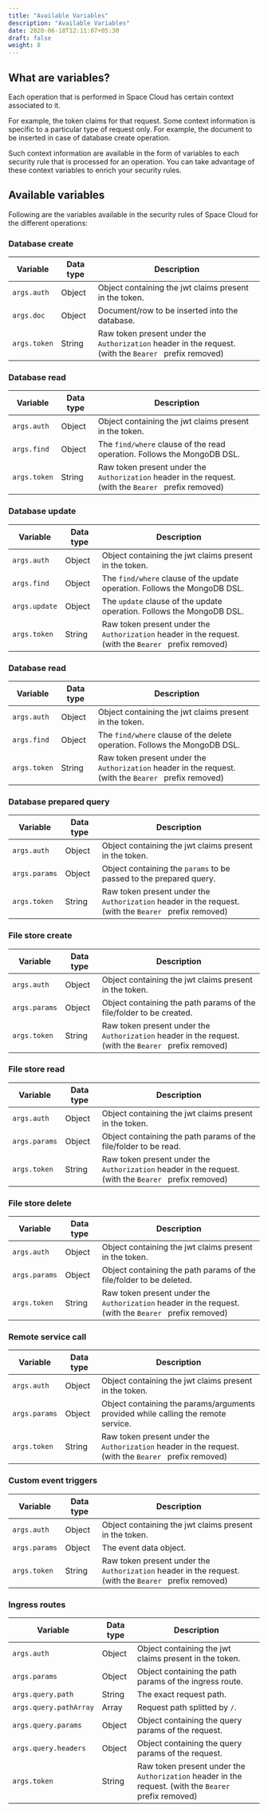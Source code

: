 ```yaml
---
title: "Available Variables"
description: "Available Variables"
date: 2020-06-18T12:11:07+05:30
draft: false
weight: 8
---
```



## What are variables?

Each operation that is performed in Space Cloud has certain context associated to it. 

For example, the token claims for that request. Some context information is specific to a particular type of request only. For example, the document to be inserted in case of database create operation. 

Such context information are available in the form of variables to each security rule that is processed for an operation. You can take advantage of these context variables to enrich your security rules. 

## Available variables

Following are the variables available in the security rules of Space Cloud for the different operations:

### Database create

| Variable     | Data type | Description                                                                                            |
|--------------|-----------|--------------------------------------------------------------------------------------------------------|
| `args.auth`  | Object    | Object containing the jwt claims present in the token.                                                 |
| `args.doc`   | Object    | Document/row to be inserted into the database.                                                         |
| `args.token` | String    | Raw token present under the `Authorization` header in the request. (with the `Bearer ` prefix removed) |

### Database read

| Variable     | Data type | Description                                                                                            |
|--------------|-----------|--------------------------------------------------------------------------------------------------------|
| `args.auth`  | Object    | Object containing the jwt claims present in the token.                                                 |
| `args.find`  | Object    | The `find/where` clause of the read operation. Follows the MongoDB DSL.                                |
| `args.token` | String    | Raw token present under the `Authorization` header in the request. (with the `Bearer ` prefix removed) |

### Database update

| Variable      | Data type | Description                                                                                            |
|---------------|-----------|--------------------------------------------------------------------------------------------------------|
| `args.auth`   | Object    | Object containing the jwt claims present in the token.                                                 |
| `args.find`   | Object    | The `find/where` clause of the update operation. Follows the MongoDB DSL.                              |
| `args.update` | Object    | The `update` clause of the update operation. Follows the MongoDB DSL.                                  |
| `args.token`  | String    | Raw token present under the `Authorization` header in the request. (with the `Bearer ` prefix removed) |

### Database read

| Variable     | Data type | Description                                                                                            |
|--------------|-----------|--------------------------------------------------------------------------------------------------------|
| `args.auth`  | Object    | Object containing the jwt claims present in the token.                                                 |
| `args.find`  | Object    | The `find/where` clause of the delete operation. Follows the MongoDB DSL.                              |
| `args.token` | String    | Raw token present under the `Authorization` header in the request. (with the `Bearer ` prefix removed) |

### Database prepared query

| Variable      | Data type | Description                                                                                            |
|---------------|-----------|--------------------------------------------------------------------------------------------------------|
| `args.auth`   | Object    | Object containing the jwt claims present in the token.                                                 |
| `args.params` | Object    | Object containing the `params` to be passed to the prepared query.                                     |
| `args.token`  | String    | Raw token present under the `Authorization` header in the request. (with the `Bearer ` prefix removed) |

### File store create

| Variable      | Data type | Description                                                                                            |
|---------------|-----------|--------------------------------------------------------------------------------------------------------|
| `args.auth`   | Object    | Object containing the jwt claims present in the token.                                                 |
| `args.params` | Object    | Object containing the path params of the file/folder to be created.                                    |
| `args.token`  | String    | Raw token present under the `Authorization` header in the request. (with the `Bearer ` prefix removed) |

### File store read

| Variable      | Data type | Description                                                                                            |
|---------------|-----------|--------------------------------------------------------------------------------------------------------|
| `args.auth`   | Object    | Object containing the jwt claims present in the token.                                                 |
| `args.params` | Object    | Object containing the path params of the file/folder to be read.                                       |
| `args.token`  | String    | Raw token present under the `Authorization` header in the request. (with the `Bearer ` prefix removed) |

### File store delete

| Variable      | Data type | Description                                                                                            |
|---------------|-----------|--------------------------------------------------------------------------------------------------------|
| `args.auth`   | Object    | Object containing the jwt claims present in the token.                                                 |
| `args.params` | Object    | Object containing the path params of the file/folder to be deleted.                                    |
| `args.token`  | String    | Raw token present under the `Authorization` header in the request. (with the `Bearer ` prefix removed) |

### Remote service call

| Variable      | Data type | Description                                                                                            |
|---------------|-----------|--------------------------------------------------------------------------------------------------------|
| `args.auth`   | Object    | Object containing the jwt claims present in the token.                                                 |
| `args.params` | Object    | Object containing the params/arguments provided while calling the remote service.                      |
| `args.token`  | String    | Raw token present under the `Authorization` header in the request. (with the `Bearer ` prefix removed) |

### Custom event triggers

| Variable      | Data type | Description                                                                                            |
|---------------|-----------|--------------------------------------------------------------------------------------------------------|
| `args.auth`   | Object    | Object containing the jwt claims present in the token.                                                 |
| `args.params` | Object    | The event data object.                                                                                 |
| `args.token`  | String    | Raw token present under the `Authorization` header in the request. (with the `Bearer ` prefix removed) |

### Ingress routes

| Variable               | Data type     | Description                                                                                            |
|------------------------|---------------|--------------------------------------------------------------------------------------------------------|
| `args.auth`            | Object        | Object containing the jwt claims present in the token.                                                 |
| `args.params`          | Object        | Object containing the path params of the ingress route.                                                |
| `args.query.path`      | String        | The exact request path.                                                                                |
| `args.query.pathArray` | Array<String> | Request path splitted by `/`.                                                                          |
| `args.query.params`    | Object        | Object containing the query params of the request.                                                     |
| `args.query.headers`   | Object        | Object containing the query params of the request.                                                     |                                               |
| `args.token`           | String        | Raw token present under the `Authorization` header in the request. (with the `Bearer ` prefix removed) |